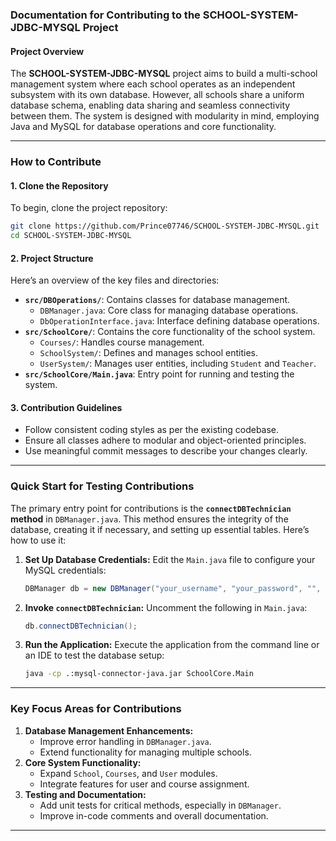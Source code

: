 ### Documentation for Contributing to the SCHOOL-SYSTEM-JDBC-MYSQL Project

#### Project Overview

The **SCHOOL-SYSTEM-JDBC-MYSQL** project aims to build a multi-school management system where each school operates as an independent subsystem with its own database. However, all schools share a uniform database schema, enabling data sharing and seamless connectivity between them. The system is designed with modularity in mind, employing Java and MySQL for database operations and core functionality.

---

### How to Contribute

#### 1. Clone the Repository
To begin, clone the project repository:
```bash
git clone https://github.com/Prince07746/SCHOOL-SYSTEM-JDBC-MYSQL.git
cd SCHOOL-SYSTEM-JDBC-MYSQL
```

#### 2. Project Structure
Here’s an overview of the key files and directories:
- **`src/DBOperations/`**: Contains classes for database management.
  - `DBManager.java`: Core class for managing database operations.
  - `DbOperationInterface.java`: Interface defining database operations.
- **`src/SchoolCore/`**: Contains the core functionality of the school system.
  - `Courses/`: Handles course management.
  - `SchoolSystem/`: Defines and manages school entities.
  - `UserSystem/`: Manages user entities, including `Student` and `Teacher`.
- **`src/SchoolCore/Main.java`**: Entry point for running and testing the system.

#### 3. Contribution Guidelines
- Follow consistent coding styles as per the existing codebase.
- Ensure all classes adhere to modular and object-oriented principles.
- Use meaningful commit messages to describe your changes clearly.

---

### Quick Start for Testing Contributions

The primary entry point for contributions is the **`connectDBTechnician` method** in `DBManager.java`. This method ensures the integrity of the database, creating it if necessary, and setting up essential tables. Here’s how to use it:

1. **Set Up Database Credentials:**
   Edit the `Main.java` file to configure your MySQL credentials:
   ```java
   DBManager db = new DBManager("your_username", "your_password", "", "your_database_name");
   ```

2. **Invoke `connectDBTechnician`:**
   Uncomment the following in `Main.java`:
   ```java
   db.connectDBTechnician();
   ```

3. **Run the Application:**
   Execute the application from the command line or an IDE to test the database setup:
   ```bash
   java -cp .:mysql-connector-java.jar SchoolCore.Main
   ```

---

### Key Focus Areas for Contributions
1. **Database Management Enhancements:**
   - Improve error handling in `DBManager.java`.
   - Extend functionality for managing multiple schools.
2. **Core System Functionality:**
   - Expand `School`, `Courses`, and `User` modules.
   - Integrate features for user and course assignment.
3. **Testing and Documentation:**
   - Add unit tests for critical methods, especially in `DBManager`.
   - Improve in-code comments and overall documentation.

---
